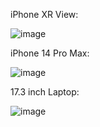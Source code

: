 iPhone XR View:

![image](https://github.com/arynebrahimi/Task02/assets/153123369/0b8a25ab-664d-42bd-b5e4-b2a4ad55871e)

iPhone 14 Pro Max:

![image](https://github.com/arynebrahimi/Task02/assets/153123369/dc351464-4534-4521-853d-8930df587971)

17.3 inch Laptop:

![image](https://github.com/arynebrahimi/Task02/assets/153123369/fa09650c-8977-4249-8573-a880329856d6)


